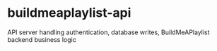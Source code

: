 # buildmeaplaylist-api
API server handling authentication, database writes, BuildMeAPlaylist backend business logic
